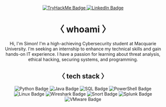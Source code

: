 <!-- Intro -->
<div align="center">
  <a href="https://tryhackme.com/p/wikileaksintern" target="_blank" rel="noopener noreferrer">
    <img src="https://img.shields.io/badge/TryHackMe-231F20?style=for-the-badge&logo=tryhackme&logoColor=00FF00" alt="TryHackMe Badge" />
  </a>
  <a href="https://www.linkedin.com/in/simon-dwyer-556435325/" target="_blank" rel="noopener noreferrer">
    <img src="https://img.shields.io/badge/LinkedIn-231F20?style=for-the-badge&logo=linkedin&logoColor=00FF00" alt="LinkedIn Badge" />
  </a>
</div>

<!-- About Section -->
<h1 align="center">〈 whoami 〉</h1>
<p align="center">
  Hi, I'm Simon! I'm a high-achieving Cybersecurity student at Macquarie University. I'm seeking an internship to enhance my technical skills and gain hands-on IT experience. I have a passion for learning about threat analysis, ethical hacking, securing systems, and programming.
</p>

<!-- Tech Stack -->
<h2 align="center">〈 tech stack 〉</h2>
<div align="center">
  <img src="https://img.shields.io/badge/Python-231F20?style=for-the-badge&logo=python&logoColor=00FF00" alt="Python Badge" />
  <img src="https://img.shields.io/badge/Java-231F20?style=for-the-badge&logo=openjdk&logoColor=00FF00" alt="Java Badge" />
  <img src="https://img.shields.io/badge/SQL-231F20?style=for-the-badge&logo=MySQL&logoColor=00FF00" alt="SQL Badge" />
  <img src="https://img.shields.io/badge/PowerShell-231F20?style=for-the-badge&logo=powershell&logoColor=00FF00" alt="PowerShell Badge" />
  <img src="https://img.shields.io/badge/Linux-231F20?style=for-the-badge&logo=linux&logoColor=00FF00" alt="Linux Badge" />
  <img src="https://img.shields.io/badge/Wireshark-231F20?style=for-the-badge&logo=wireshark&logoColor=00FF00" alt="Wireshark Badge" />
  <img src="https://img.shields.io/badge/Snort-231F20?style=for-the-badge&logo=snort&logoColor=00FF00" alt="Snort Badge" />
  <img src="https://img.shields.io/badge/Splunk-231F20?style=for-the-badge&logo=Splunk&logoColor=00FF00" alt="Splunk Badge" />
  <img src="https://img.shields.io/badge/VMware-231F20?style=for-the-badge&logo=VMware&logoColor=00FF00" alt="VMware Badge" />
</div>
